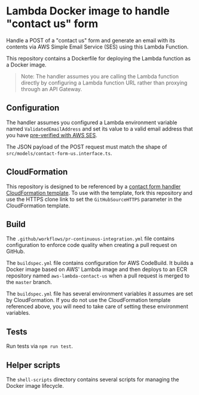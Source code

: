 # Lambda Docker image to handle "contact us" form

Handle a POST of a "contact us" form and generate an email with its contents via
AWS Simple Email Service (SES) using this Lambda Function.

This repository contains a Dockerfile for deploying the Lambda function as a
Docker image.

> Note: The handler assumes you are calling the Lambda function directly by
> configuring a Lambda function URL rather than proxying through an API Gateway.

## Configuration

The handler assumes you configured a Lambda environment variable named
`ValidatedEmailAddress` and set its value to a valid email address that you have
[pre-verified with AWS SES](https://docs.aws.amazon.com/ses/latest/dg/creating-identities.html#verify-email-addresses-procedure).

The JSON payload of the POST request must match the shape of
`src/models/contact-form-us.interface.ts`.

## CloudFormation

This repository is designed to be referenced by a
[contact form handler CloudFormation template](https://github.com/chrisjsherm/aws-cf-contact-form-handler).
To use with the template, fork this repository and
use the HTTPS clone link to set the `GitHubSourceHTTPS` parameter in the
CloudFormation template.

## Build

The `.github/workflows/pr-continuous-integration.yml` file contains configuration
to enforce code quality when creating a pull request on GitHub.

The `buildspec.yml` file contains configuration for AWS CodeBuild. It builds a
Docker image based on AWS' Lambda image and then deploys to an ECR repository
named `aws-lambda-contact-us` when a pull request is merged to the `master`
branch.

The `buildspec.yml` file has several environment variables it assumes are set
by CloudFormation. If you do not use the CloudFormation template referenced
above, you will need to take care of setting these environment variables.

## Tests

Run tests via `npm run test`.

## Helper scripts

The `shell-scripts` directory contains several scripts for managing the Docker
image lifecycle.
